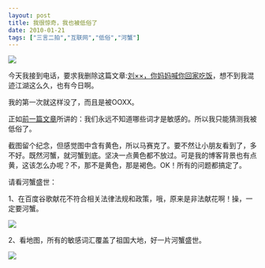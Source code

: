 ```yaml
---
layout: post
title: 我很惊奇，我也被低俗了
date: 2010-01-21
tags: ["三言二拍","互联网","低俗","河蟹"]
---
```


[![](http://localhost/img/2010/012004.gif)](012004.gif)   

今天我接到电话，要求我删除这篇文章:[刘××，你妈妈喊你回家吃饭](https://dl.dropbox.com/u/3633907/file/call-liu-for-dinner.html)，想不到我混迹江湖这么久，也有今日啊。

我的第一次就这样没了，而且是被OOXX。

正如[前一篇文章](http://www.kisa747.com/forced-prostitution.html)所讲的：我们永远不知道哪些词才是敏感的。所以我只能猜测我被低俗了。

截图留个纪念，但感觉图中含有黄色，所以马赛克了。要不然让小朋友看到了，多不好。既然河蟹，就河蟹到底。坚决一点黄色都不放过。可是我的博客背景也有点黄，这该怎么办呢？不，那不是黄色，那是褐色。OK！所有的问题都搞定了。
 <!--more-->    

请看河蟹盛世：

1、在百度谷歌献花不符合相关法律法规和政策，哦，原来是非法献花啊！操，一定要河蟹。

![](012005.jpg)

2、看地图，所有的敏感词汇覆盖了祖国大地，好一片河蟹盛世。

[![](http://localhost/img/2010/012006.gif)](012006.gif)